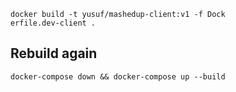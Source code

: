 ```
docker build -t yusuf/mashedup-client:v1 -f Dock
erfile.dev-client .
```
## Rebuild again
```
docker-compose down && docker-compose up --build
```